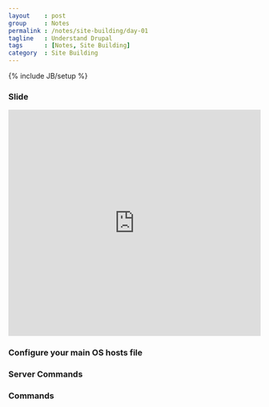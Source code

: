 ```yaml
---
layout    : post
group     : Notes
permalink : /notes/site-building/day-01
tagline   : Understand Drupal
tags      : [Notes, Site Building]
category  : Site Building
---
```

{% include JB/setup %}

### Slide
<iframe src="http://docs.google.com/present/embed?id=dgk9kvfq_0fnqv5zf4&size=m" frameborder="0" width="100%" height="451">
</iframe>

### Configure your main OS hosts file
<script src="https://gist.github.com/1985019.js?file=hosts">
</script>

### Server Commands
<script src="https://gist.github.com/1985019.js?file=server-commands.txt">
</script>

### Commands
<script src="https://gist.github.com/1985019.js?file=command-line">
</script>
